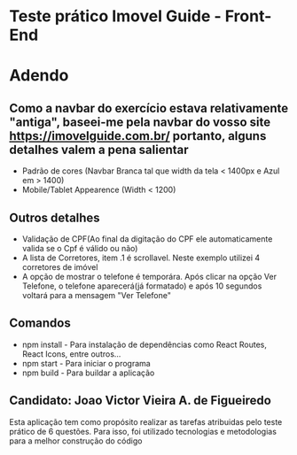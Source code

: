 # Teste prático Imovel Guide - Front-End

# Adendo

## Como a navbar do exercício estava relativamente "antiga", baseei-me pela navbar do vosso site https://imovelguide.com.br/ portanto, alguns detalhes valem a pena salientar
* Padrão de cores (Navbar Branca tal que width da tela < 1400px e Azul em > 1400)
* Mobile/Tablet Appearence (Width < 1200)
## Outros detalhes
* Validação de CPF(Ao final da digitação do CPF ele automaticamente valida se o Cpf é válido ou não)
* A lista de Corretores, item .1 é scrollavel. Neste exemplo utilizei 4 corretores de imóvel
* A opção de mostrar o telefone é temporára. Após clicar na opção Ver Telefone, o telefone aparecerá(já formatado) e após 10 segundos voltará para a mensagem "Ver Telefone"
  
## Comandos
* npm install - Para instalação de dependências como React Routes, React Icons, entre outros...
* npm start - Para iniciar o programa
* npm build - Para buildar a aplicação

## Candidato: Joao Victor Vieira A. de Figueiredo
Esta aplicação tem como propósito realizar as tarefas atribuidas pelo teste prático de 6 questões. Para isso, foi utilizado tecnologias e metodologias para a melhor construção do código
